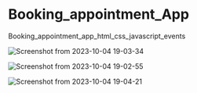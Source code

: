 # Booking_appointment_App
Booking_appointment_app_html_css_javascript_events


![Screenshot from 2023-10-04 19-03-34](https://github.com/kunalkhairnar1198/Booking_appointment_App/assets/79435700/b9a2f201-4532-422b-b131-705286c4731a)

![Screenshot from 2023-10-04 19-02-55](https://github.com/kunalkhairnar1198/Booking_appointment_App/assets/79435700/c3cc23a1-f3c0-4662-bd15-6350418e0c1c)

![Screenshot from 2023-10-04 19-04-21](https://github.com/kunalkhairnar1198/Booking_appointment_App/assets/79435700/6fda7b55-9b41-4567-b73d-09a90b8220ed)
